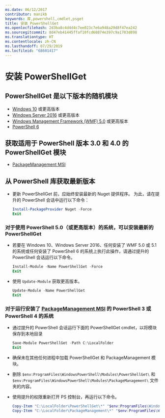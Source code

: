 ```yaml
---
ms.date: 06/12/2017
contributor: manikb
keywords: 库,powershell,cmdlet,psget
title: 安装 PowerShellGet
ms.openlocfilehash: 2d3ba8c4d4d4c7ee023c7e6a948a29d8f47ea242
ms.sourcegitcommit: 8d47eb41445ffaf10fcd68874e397c9a1703d898
ms.translationtype: HT
ms.contentlocale: zh-CN
ms.lasthandoff: 07/29/2019
ms.locfileid: "68601417"
---
```

# <a name="installing-powershellget"></a>安装 PowerShellGet

## <a name="powershellget-is-an-in-box-module-in-the-following-releases"></a>PowerShellGet 是以下版本的随机模块

- [Windows 10](https://www.microsoft.com/windows) 或更高版本
- [Windows Server 2016](/windows-server/windows-server) 或更高版本
- [Windows Management Framework (WMF) 5.0](https://www.microsoft.com/download/details.aspx?id=50395) 或更高版本
- [PowerShell 6](https://github.com/PowerShell/PowerShell/releases)

## <a name="get-powershellget-module-for-powershell-versions-30-and-40"></a>获取适用于 PowerShell 版本 3.0 和 4.0 的 PowerShellGet 模块

- [PackageManagement MSI](https://www.microsoft.com/download/details.aspx?id=51451)

## <a name="get-the-latest-version-from-powershell-gallery"></a>从 PowerShell 库获取最新版本

- 更新 PowerShellGet 前，应始终安装最新的 Nuget 提供程序。 为此，请在提升的 PowerShell 会话中运行以下命令：

  ```powershell
  Install-PackageProvider Nuget -Force
  Exit
  ```

### <a name="for-systems-with-powershell-50-or-newer-you-can-install-the-latest-powershellget"></a>对于使用 PowerShell 5.0（或更高版本）的系统，可以安装最新的 PowerShellGet

- 若要在 Windows 10、Windows Server 2016、任何安装了 WMF 5.0 或 5.1 的系统或任何安装了 PowerShell 6 的系统上执行此操作，请通过提升的 PowerShell 会话运行以下命令。

  ```powershell
  Install-Module -Name PowerShellGet -Force
  Exit
  ```

- 使用 `Update-Module` 获取更高版本。

  ```powershell
  Update-Module -Name PowerShellGet
  Exit
  ```

### <a name="for-systems-running-powershell-3-or-powershell-4-that-have-installed-the-packagemanagement-msihttpswwwmicrosoftcomdownloaddetailsaspxid51451"></a>对于运行安装了 [PackageManagement MSI](https://www.microsoft.com/download/details.aspx?id=51451) 的 PowerShell 3 或 PowerShell 4 的系统

- 通过提升的 PowerShell 会话运行下面的 PowerShellGet cmdlet，以将模块保存到本地目录

  ```powershell
  Save-Module PowerShellGet -Path C:\LocalFolder
  Exit
  ```

- 确保未在其他任何进程中加载 PowerShellGet 和 PackageManagement 模块。
- 删除 `$env:ProgramFiles\WindowsPowerShell\Modules\PowerShellGet\` 和 `$env:ProgramFiles\WindowsPowerShell\Modules\PackageManagement\` 文件夹的内容。
- 使用提升的权限重新打开 PS 控制台，再运行以下命令。

  ```powershell
  Copy-Item "C:\LocalFolder\PowerShellGet\*" "$env:ProgramFiles\WindowsPowerShell\Modules\PowerShellGet\" -Recurse -Force
  Copy-Item "C:\LocalFolder\PackageManagement\*" "$env:ProgramFiles\WindowsPowerShell\Modules\PackageManagement\" -Recurse -Force
  ```
